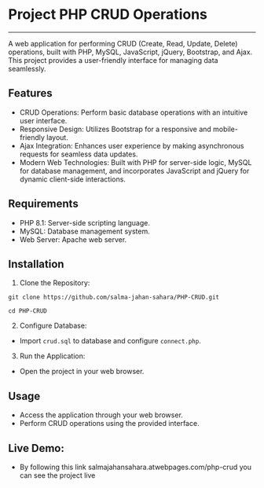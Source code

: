 # Project PHP CRUD Operations

---

A web application for performing CRUD (Create, Read, Update, Delete) operations, built with PHP, MySQL, JavaScript, jQuery, Bootstrap, and Ajax. This project provides a user-friendly interface for managing data seamlessly.

## Features

+ CRUD Operations: Perform basic database operations with an intuitive user interface.
+ Responsive Design: Utilizes Bootstrap for a responsive and mobile-friendly layout.
+ Ajax Integration: Enhances user experience by making asynchronous requests for seamless data updates.
+ Modern Web Technologies: Built with PHP for server-side logic, MySQL for database management, and incorporates JavaScript and jQuery for dynamic client-side interactions.

## Requirements
+ PHP 8.1: Server-side scripting language.
+ MySQL: Database management system.
+ Web Server: Apache web server.

## Installation

1. Clone the Repository:

`git clone https://github.com/salma-jahan-sahara/PHP-CRUD.git`

`cd PHP-CRUD`

2. Configure Database:
+ Import `crud.sql` to database and configure `connect.php`.

3. Run the Application:
+ Open the project in your web browser.

## Usage
+ Access the application through your web browser.
+ Perform CRUD operations using the provided interface.

## Live Demo: 

+ By following this link salmajahansahara.atwebpages.com/php-crud you can see the project live 


